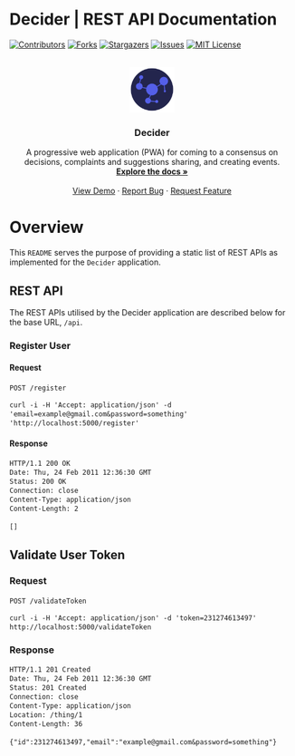 # Decider | REST API Documentation

<a name="readme-top"></a>

<!-- PROJECT SHIELDS -->
[![Contributors][contributors-shield]][contributors-url]
[![Forks][forks-shield]][forks-url]
[![Stargazers][stars-shield]][stars-url]
[![Issues][issues-shield]][issues-url]
[![MIT License][license-shield]][license-url]

<!-- PROJECT LOGO -->
<br />
<div align="center">
  <a href="https://github.com/jamestkelly/decider/api">
    <img src="../resources/img/decider_logo_background.png" alt="Logo" width="80" height="80">
  </a>

<h3 align="center">Decider</h3>

  <p align="center">
    A progressive web application (PWA) for coming to a consensus on decisions, complaints and suggestions sharing, and creating events.
    <br />
    <a href="https://github.com/jamestkelly/decider"><strong>Explore the docs »</strong></a>
    <br />
    <br />
    <a href="https://github.com/jamestkelly/decider">View Demo</a>
    ·
    <a href="https://github.com/jamestkelly/decider/issues">Report Bug</a>
    ·
    <a href="https://github.com/jamestkelly/decider/issues">Request Feature</a>
  </p>
</div>

# Overview

This `README` serves the purpose of providing a static list of REST APIs as implemented for the `Decider` application.

## REST API

The REST APIs utilised by the Decider application are described below for the base URL, `/api`.

### Register User

#### Request

`POST /register`

    curl -i -H 'Accept: application/json' -d 'email=example@gmail.com&password=something' 'http://localhost:5000/register'

#### Response

    HTTP/1.1 200 OK
    Date: Thu, 24 Feb 2011 12:36:30 GMT
    Status: 200 OK
    Connection: close
    Content-Type: application/json
    Content-Length: 2

    []

## Validate User Token

### Request

`POST /validateToken`

    curl -i -H 'Accept: application/json' -d 'token=231274613497' http://localhost:5000/validateToken

### Response

    HTTP/1.1 201 Created
    Date: Thu, 24 Feb 2011 12:36:30 GMT
    Status: 201 Created
    Connection: close
    Content-Type: application/json
    Location: /thing/1
    Content-Length: 36

    {"id":231274613497,"email":"example@gmail.com&password=something"}

<!-- MARKDOWN LINKS & IMAGES -->
<!-- https://www.markdownguide.org/basic-syntax/#reference-style-links -->

[contributors-shield]: https://img.shields.io/github/contributors/jamestkelly/decider.svg?style=for-the-badge

[contributors-url]: https://github.com/jamestkelly/decider/graphs/contributors

[forks-shield]: https://img.shields.io/github/forks/jamestkelly/decider.svg?style=for-the-badge

[forks-url]: https://github.com/jamestkelly/decider/network/members

[stars-shield]: https://img.shields.io/github/stars/jamestkelly/decider.svg?style=for-the-badge

[stars-url]: https://github.com/jamestkelly/decider/stargazers

[issues-shield]: https://img.shields.io/github/issues/jamestkelly/decider.svg?style=for-the-badge

[issues-url]: https://github.com/jamestkelly/decider/issues

[license-shield]: https://img.shields.io/github/license/jamestkelly/decider.svg?style=for-the-badge

[license-url]: https://github.com/jamestkelly/decider/blob/master/LICENSE.txt